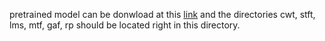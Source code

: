 pretrained model can be donwload at this [link](https://seafile.cloud.uni-hannover.de/d/a68b2f0ad7c04512a696/) and the directories cwt, stft, lms, mtf, gaf, rp should be located right in this directory.